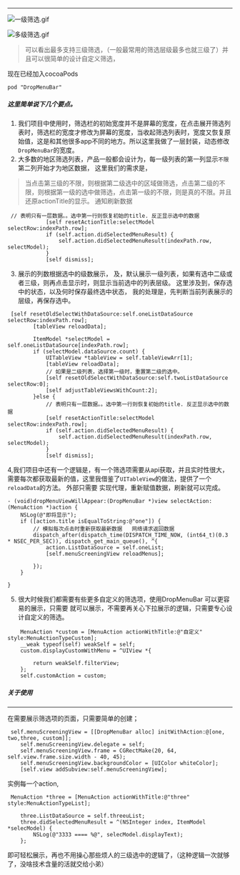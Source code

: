 
***
![一级筛选.gif](https://upload-images.jianshu.io/upload_images/3250089-12c8d14ce8213a76.gif?imageMogr2/auto-orient/strip)

![多级筛选.gif](https://upload-images.jianshu.io/upload_images/3250089-e2043536c69ee5a0.gif?imageMogr2/auto-orient/strip)
> 可以看出最多支持三级筛选，（一般最常用的筛选层级最多也就三级了）并且可以很简单的设计自定义筛选，

现在已经加入cocoaPods
```
pod "DropMenuBar"
```

##### 这里简单说下几个要点。
1.  我们项目中使用时，筛选栏的初始宽度并不是屏幕的宽度，在点击展开筛选列表时，筛选栏的宽度才修改为屏幕的宽度，当收起筛选列表时，宽度又恢复原始值，这是和其他很多app不同的地方。所以这里我做了一层封装，动态修改`DropMenuBar`的宽度。
2.  大多数的地区筛选列表，产品一般都会设计为，每一级列表的第一列显示`不限` 第二列开始才为地区数据， 这里我们的需求是，
> 当点击第三级的不限，则根据第二级选中的区域做筛选，点击第二级的不限，则根据第一级的选中做筛选，点击第一级的不限，则是真的不限。并且还原actionTitle的显示。 通知刷新数据
``` object -c
 // 表明只有一层数据。。选中第一行则恢复初始的title. 反正显示选中的数据
            [self resetActionTitle:selectModel selectRow:indexPath.row];
            if (self.action.didSelectedMenuResult) {
                self.action.didSelectedMenuResult(indexPath.row, selectModel);
            }
            [self dismiss];
```
3. 展示的列数根据选中的级数展示， 及，默认展示一级列表，如果有选中二级或者三级，则再点击显示时，则显示当前选中的列表层级。
这里涉及到，保存选中的状态，以及何时保存最终选中状态， 我的处理是，先判断当前列表展示的层级，再保存选中。
``` object -c
 [self resetOldSelectWithDataSource:self.oneListDataSource selectRow:indexPath.row];
        [tableView reloadData];
        
        ItemModel *selectModel = self.oneListDataSource[indexPath.row];
        if (selectModel.dataSource.count) {
            UITableView *tableView = self.tableViewArr[1];
            [tableView reloadData];
            // 如果是二级列表，选择第一级时，重置第二级的选中。
            [self resetOldSelectWithDataSource:self.twoListDataSource selectRow:0];
            [self adjustTableViewsWithCount:2];
        }else {
            // 表明只有一层数据。。选中第一行则恢复初始的title. 反正显示选中的数据
            [self resetActionTitle:selectModel selectRow:indexPath.row];
            if (self.action.didSelectedMenuResult) {
                self.action.didSelectedMenuResult(indexPath.row, selectModel);
            }
            [self dismiss];
```
4,我们项目中还有一个逻辑是，有一个筛选项需要从api获取，并且实时性很大，需要每次都获取最新的值，这里我借鉴了`UITableView`的做法，提供了一个`reloadData`的方法。
外部只需要 实现代理，重新赋值数据，刷新就可以完成。
``` 
- (void)dropMenuViewWillAppear:(DropMenuBar *)view selectAction:(MenuAction *)action {
    NSLog(@"即将显示");
    if ([action.title isEqualToString:@"one"]) {
        // 模拟每次点击时重新获取最新数据   网络请求返回数据
        dispatch_after(dispatch_time(DISPATCH_TIME_NOW, (int64_t)(0.3 * NSEC_PER_SEC)), dispatch_get_main_queue(), ^{
            action.ListDataSource = self.oneList;
            [self.menuScreeningView reloadMenus];
            
        });
    }
    
}
```
5. 很大时候我们都需要有些更多自定义的筛选项，使用DropMenuBar 可以更容易的展示，只需要 就可以展示，不需要再关心下拉展示的逻辑，只需要专心设计自定义的筛选。
```
    MenuAction *custom = [MenuAction actionWithTitle:@"自定义" style:MenuActionTypeCustom];
    __weak typeof(self) weakSelf = self;
    custom.displayCustomWithMenu = ^UIView *{
        
        return weakSelf.filterView;
    };
    self.customAction = custom;
```
##### 关于使用
***
在需要展示筛选项的页面，只需要简单的创建；
```
 self.menuScreeningView = [[DropMenuBar alloc] initWithAction:@[one, two,three, custom]];
    self.menuScreeningView.delegate = self;
    self.menuScreeningView.frame = CGRectMake(20, 64, self.view.frame.size.width - 40, 45);
    self.menuScreeningView.backgroundColor = [UIColor whiteColor];
    [self.view addSubview:self.menuScreeningView];
```
实例每一个action,
```
 MenuAction *three = [MenuAction actionWithTitle:@"three" style:MenuActionTypeList];
    
    three.ListDataSource = self.threeuList;
    three.didSelectedMenuResult = ^(NSInteger index, ItemModel *selecModel) {
        NSLog(@"3333 ==== %@", selecModel.displayText);
    };
```
即可轻松展示，再也不用操心那些烦人的三级选中的逻辑了，（这种逻辑一次就够了，没啥技术含量的活就交给小弟）

